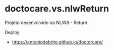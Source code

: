 # doctocare.vs.nlwReturn

Projeto desenvolvido na NLW8 - Return

Deploy
 -  https://antoniodebrito.github.io/doctorcare/

